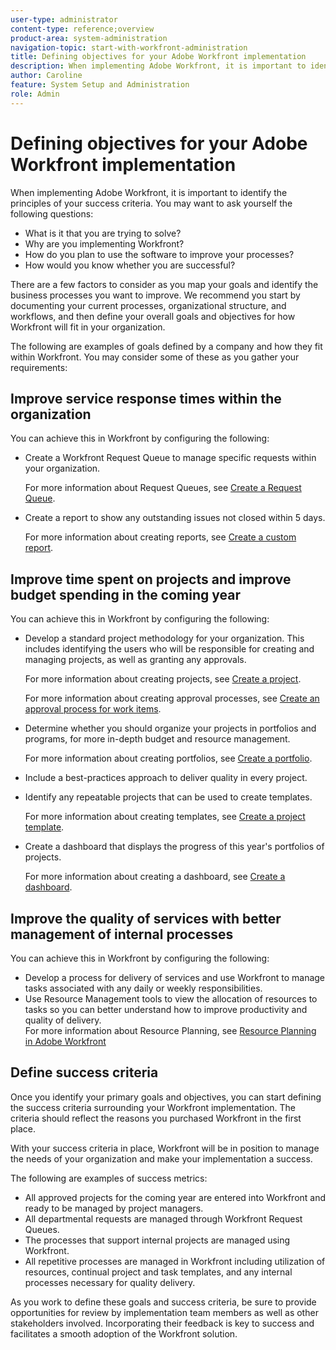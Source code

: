 ```yaml
---
user-type: administrator
content-type: reference;overview
product-area: system-administration
navigation-topic: start-with-workfront-administration
title: Defining objectives for your Adobe Workfront implementation
description: When implementing Adobe Workfront, it is important to identify the principles of your success criteria. We recommend you start by documenting your current processes, organizational structure, and workflows, and then define your overall goals and objectives for how Workfront will fit in your organization.
author: Caroline
feature: System Setup and Administration
role: Admin
---
```


# Defining objectives for your Adobe Workfront implementation

When implementing Adobe Workfront, it is important to identify the principles of your success criteria. You may want to ask yourself the following questions:

* What is it that you are trying to solve?
* Why are you implementing Workfront?
* How do you plan to use the software to improve your processes?
* How would you know whether you are successful?

There are a few factors to consider as you map your goals and identify the business processes you want to improve. We recommend you start by documenting your current processes, organizational structure, and workflows, and then define your overall goals and objectives for how Workfront will fit in your organization. 

The following are examples of goals defined by a company and how they fit within Workfront. You may consider some of these as you gather your requirements:

## Improve service response times within the organization

You can achieve this in Workfront by configuring the following:

* Create a Workfront Request Queue to manage specific requests within your organization.  
  
  For more information about Request Queues, see [Create a Request Queue](../../manage-work/requests/create-and-manage-request-queues/create-request-queue.md).

* Create a report to show any outstanding issues not closed within 5 days.  
  
  For more information about creating reports, see [Create a custom report](../../reports-and-dashboards/reports/creating-and-managing-reports/create-custom-report.md).

## Improve time spent on projects and improve budget spending in the coming year

You can achieve this in Workfront by configuring the following:

* Develop a standard project methodology for your organization. This includes identifying the users who will be responsible for creating and managing projects, as well as granting any approvals.  
  
  For more information about creating projects, see [Create a project](../../manage-work/projects/create-projects/create-project.md).  
  
  For more information about creating approval processes, see [Create an approval process for work items](../../administration-and-setup/customize-workfront/configure-approval-milestone-processes/create-approval-processes.md).

* Determine whether you should organize your projects in portfolios and programs, for more in-depth budget and resource management.  
  
  For more information about creating portfolios, see [Create a portfolio](../../manage-work/portfolios/create-and-manage-portfolios/create-portfolios.md).

* Include a best-practices approach to deliver quality in every project.
* Identify any repeatable projects that can be used to create templates.  
  
  For more information about creating templates, see [Create a project template](../../manage-work/projects/create-and-manage-templates/create-template.md).

* Create a dashboard that displays the progress of this year's portfolios of projects.  
  
  For more information about creating a dashboard, see [Create a dashboard](../../reports-and-dashboards/dashboards/creating-and-managing-dashboards/create-dashboard.md).

## Improve the quality of services with better management of internal processes

You can achieve this in Workfront by configuring the following:

* Develop a process for delivery of services and use Workfront to manage tasks associated with any daily or weekly responsibilities. 
* Use Resource Management tools to view the allocation of resources to tasks so you can better understand how to improve productivity and quality of delivery.  
  For more information about Resource Planning, see [Resource Planning in Adobe Workfront](../../resource-mgmt/resource-planning/resource-planning-overview.md)

## Define success criteria

Once you identify your primary goals and objectives, you can start defining the success criteria surrounding your Workfront implementation. The criteria should reflect the reasons you purchased Workfront in the first place.

With your success criteria in place, Workfront will be in position to manage the needs of your organization and make your implementation a success.

The following are examples of success metrics:

* All approved projects for the coming year are entered into Workfront and ready to be managed by project managers.  
* All departmental requests are managed through Workfront Request Queues.
* The processes that support internal projects are managed using Workfront.
* All repetitive processes are managed in Workfront including utilization of resources, continual project and task templates, and any internal processes necessary for quality delivery.

As you work to define these goals and success criteria, be sure to provide opportunities for review by implementation team members as well as other stakeholders involved. Incorporating their feedback is key to success and facilitates a smooth adoption of the Workfront solution.
